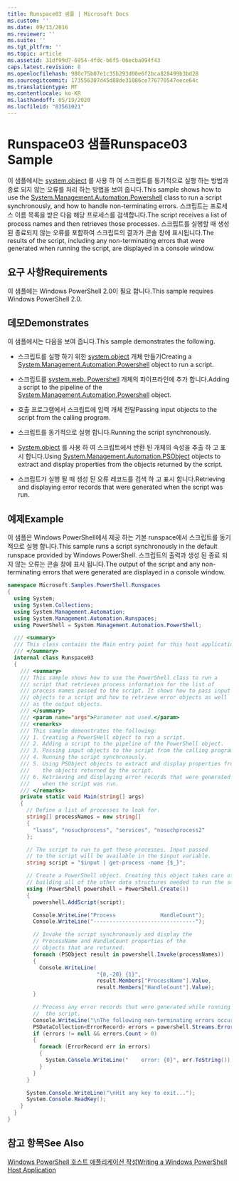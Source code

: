 ```yaml
---
title: Runspace03 샘플 | Microsoft Docs
ms.custom: ''
ms.date: 09/13/2016
ms.reviewer: ''
ms.suite: ''
ms.tgt_pltfrm: ''
ms.topic: article
ms.assetid: 31df99d7-6954-4fdc-b6f5-06ecba094f43
caps.latest.revision: 8
ms.openlocfilehash: 980c75b07e1c35b293d00e6f2bca828499b3bd28
ms.sourcegitcommit: 173556307d45d88de31086ce776770547eece64c
ms.translationtype: MT
ms.contentlocale: ko-KR
ms.lasthandoff: 05/19/2020
ms.locfileid: "83561021"
---
```

# <a name="runspace03-sample"></a><span data-ttu-id="00e23-102">Runspace03 샘플</span><span class="sxs-lookup"><span data-stu-id="00e23-102">Runspace03 Sample</span></span>

<span data-ttu-id="00e23-103">이 샘플에서는 [system.object](/dotnet/api/system.management.automation.powershell) 를 사용 하 여 스크립트를 동기적으로 실행 하는 방법과 종료 되지 않는 오류를 처리 하는 방법을 보여 줍니다.</span><span class="sxs-lookup"><span data-stu-id="00e23-103">This sample shows how to use the [System.Management.Automation.Powershell](/dotnet/api/system.management.automation.powershell) class to run a script synchronously, and how to handle non-terminating errors.</span></span> <span data-ttu-id="00e23-104">스크립트는 프로세스 이름 목록을 받은 다음 해당 프로세스를 검색합니다.</span><span class="sxs-lookup"><span data-stu-id="00e23-104">The script receives a list of process names and then retrieves those processes.</span></span> <span data-ttu-id="00e23-105">스크립트를 실행할 때 생성된 종료되지 않는 오류를 포함하여 스크립트의 결과가 콘솔 창에 표시됩니다.</span><span class="sxs-lookup"><span data-stu-id="00e23-105">The results of the script, including any non-terminating errors that were generated when running the script, are displayed in a console window.</span></span>

## <a name="requirements"></a><span data-ttu-id="00e23-106">요구 사항</span><span class="sxs-lookup"><span data-stu-id="00e23-106">Requirements</span></span>

<span data-ttu-id="00e23-107">이 샘플에는 Windows PowerShell 2.0이 필요 합니다.</span><span class="sxs-lookup"><span data-stu-id="00e23-107">This sample requires Windows PowerShell 2.0.</span></span>

## <a name="demonstrates"></a><span data-ttu-id="00e23-108">데모</span><span class="sxs-lookup"><span data-stu-id="00e23-108">Demonstrates</span></span>

<span data-ttu-id="00e23-109">이 샘플에서는 다음을 보여 줍니다.</span><span class="sxs-lookup"><span data-stu-id="00e23-109">This sample demonstrates the following.</span></span>

- <span data-ttu-id="00e23-110">스크립트를 실행 하기 위한 [system.object](/dotnet/api/system.management.automation.powershell) 개체 만들기</span><span class="sxs-lookup"><span data-stu-id="00e23-110">Creating a [System.Management.Automation.Powershell](/dotnet/api/system.management.automation.powershell) object to run a script.</span></span>

- <span data-ttu-id="00e23-111">스크립트를 [system.web. Powershell](/dotnet/api/system.management.automation.powershell) 개체의 파이프라인에 추가 합니다.</span><span class="sxs-lookup"><span data-stu-id="00e23-111">Adding a script to the pipeline of the [System.Management.Automation.Powershell](/dotnet/api/system.management.automation.powershell) object.</span></span>

- <span data-ttu-id="00e23-112">호출 프로그램에서 스크립트에 입력 개체 전달</span><span class="sxs-lookup"><span data-stu-id="00e23-112">Passing input objects to the script from the calling program.</span></span>

- <span data-ttu-id="00e23-113">스크립트를 동기적으로 실행 합니다.</span><span class="sxs-lookup"><span data-stu-id="00e23-113">Running the script synchronously.</span></span>

- <span data-ttu-id="00e23-114">[System.object](/dotnet/api/System.Management.Automation.PSObject) 를 사용 하 여 스크립트에서 반환 된 개체의 속성을 추출 하 고 표시 합니다.</span><span class="sxs-lookup"><span data-stu-id="00e23-114">Using [System.Management.Automation.PSObject](/dotnet/api/System.Management.Automation.PSObject) objects to extract and display properties from the objects returned by the script.</span></span>

- <span data-ttu-id="00e23-115">스크립트가 실행 될 때 생성 된 오류 레코드를 검색 하 고 표시 합니다.</span><span class="sxs-lookup"><span data-stu-id="00e23-115">Retrieving and displaying error records that were generated when the script was run.</span></span>

## <a name="example"></a><span data-ttu-id="00e23-116">예제</span><span class="sxs-lookup"><span data-stu-id="00e23-116">Example</span></span>

<span data-ttu-id="00e23-117">이 샘플은 Windows PowerShell에서 제공 하는 기본 runspace에서 스크립트를 동기적으로 실행 합니다.</span><span class="sxs-lookup"><span data-stu-id="00e23-117">This sample runs a script synchronously in the default runspace provided by Windows PowerShell.</span></span> <span data-ttu-id="00e23-118">스크립트의 출력과 생성 된 종료 되지 않는 오류는 콘솔 창에 표시 됩니다.</span><span class="sxs-lookup"><span data-stu-id="00e23-118">The output of the script and any non-terminating errors that were generated are displayed in a console window.</span></span>

```csharp
namespace Microsoft.Samples.PowerShell.Runspaces
{
  using System;
  using System.Collections;
  using System.Management.Automation;
  using System.Management.Automation.Runspaces;
  using PowerShell = System.Management.Automation.PowerShell;

  /// <summary>
  /// This class contains the Main entry point for this host application.
  /// </summary>
  internal class Runspace03
  {
    /// <summary>
    /// This sample shows how to use the PowerShell class to run a
    /// script that retrieves process information for the list of
    /// process names passed to the script. It shows how to pass input
    /// objects to a script and how to retrieve error objects as well
    /// as the output objects.
    /// </summary>
    /// <param name="args">Parameter not used.</param>
    /// <remarks>
    /// This sample demonstrates the following:
    /// 1. Creating a PowerSHell object to run a script.
    /// 2. Adding a script to the pipeline of the PowerShell object.
    /// 3. Passing input objects to the script from the calling program.
    /// 4. Running the script synchronously.
    /// 5. Using PSObject objects to extract and display properties from
    ///    the objects returned by the script.
    /// 6. Retrieving and displaying error records that were generated
    ///    when the script was run.
    /// </remarks>
    private static void Main(string[] args)
    {
      // Define a list of processes to look for.
      string[] processNames = new string[]
      {
        "lsass", "nosuchprocess", "services", "nosuchprocess2"
      };

      // The script to run to get these processes. Input passed
      // to the script will be available in the $input variable.
      string script = "$input | get-process -name {$_}";

      // Create a PowerShell object. Creating this object takes care of
      // building all of the other data structures needed to run the script.
      using (PowerShell powershell = PowerShell.Create())
      {
        powershell.AddScript(script);

        Console.WriteLine("Process              HandleCount");
        Console.WriteLine("--------------------------------");

        // Invoke the script synchronously and display the
        // ProcessName and HandleCount properties of the
        // objects that are returned.
        foreach (PSObject result in powershell.Invoke(processNames))
        {
          Console.WriteLine(
                            "{0,-20} {1}",
                            result.Members["ProcessName"].Value,
                            result.Members["HandleCount"].Value);
        }

        // Process any error records that were generated while running
        //  the script.
        Console.WriteLine("\nThe following non-terminating errors occurred:\n");
        PSDataCollection<ErrorRecord> errors = powershell.Streams.Error;
        if (errors != null && errors.Count > 0)
        {
          foreach (ErrorRecord err in errors)
          {
            System.Console.WriteLine("    error: {0}", err.ToString());
          }
        }
      }

      System.Console.WriteLine("\nHit any key to exit...");
      System.Console.ReadKey();
    }
  }
}
```

## <a name="see-also"></a><span data-ttu-id="00e23-119">참고 항목</span><span class="sxs-lookup"><span data-stu-id="00e23-119">See Also</span></span>

[<span data-ttu-id="00e23-120">Windows PowerShell 호스트 애플리케이션 작성</span><span class="sxs-lookup"><span data-stu-id="00e23-120">Writing a Windows PowerShell Host Application</span></span>](./writing-a-windows-powershell-host-application.md)
